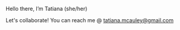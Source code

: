 Hello there, I’m Tatiana (she/her)

Let's collaborate! You can reach me @ tatiana.mcauley@gmail.com
